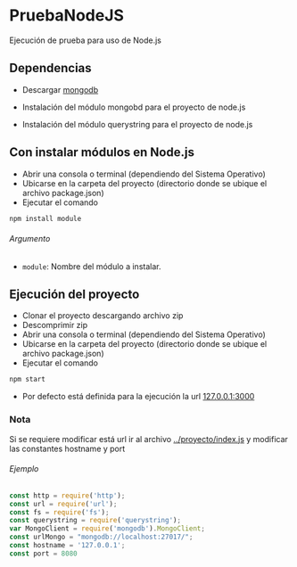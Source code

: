 # PruebaNodeJS

Ejecución de prueba para uso de Node.js

## Dependencias
- Descargar [mongodb](https://www.mongodb.com/)

- Instalación del módulo mongobd para el proyecto de node.js
- Instalación del módulo querystring para el proyecto de node.js


## Con instalar módulos en Node.js

- Abrir una consola o terminal (dependiendo del Sistema Operativo)
- Ubicarse en la carpeta del proyecto (directorio donde se ubique el archivo package.json)
- Ejecutar el comando

```bash
npm install module
```

###### Argumento
- `module`: Nombre del módulo a instalar.

## Ejecución del proyecto

- Clonar el proyecto descargando archivo zip
- Descomprimir zip
- Abrir una consola o terminal (dependiendo del Sistema Operativo)
- Ubicarse en la carpeta del proyecto (directorio donde se ubique el archivo package.json)
- Ejecutar el comando

```bash
npm start
```

- Por defecto está definida para la ejecución la url [127.0.0.1:3000](http://127.0.0.1:3000)

### Nota
Si se requiere modificar está url ir al archivo [../proyecto/index.js](https://github.com/mfmontess/pruebanodejs/blob/master/proyecto/index.js) y modificar las constantes hostname y port
###### Ejemplo
```js
const http = require('http');
const url = require('url');
const fs = require('fs');
const querystring = require('querystring');
var MongoClient = require('mongodb').MongoClient;
const urlMongo = "mongodb://localhost:27017/";
const hostname = '127.0.0.1';
const port = 8080
  ```
